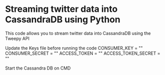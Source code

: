 # Streaming twitter data into CassandraDB using Python

This code allows you to stream twitter data into CassandraDB using the Tweepy API



Update the Keys file before running the code
CONSUMER_KEY = ""
CONSUMER_SECRET = ""
ACCESS_TOKEN = ""
ACCESS_TOKEN_SECRET = ""

Start the Cassandra DB on CMD
